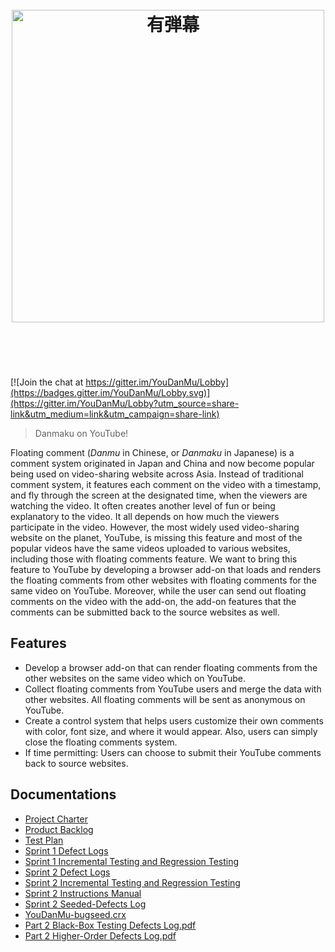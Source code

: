 <h1 align="center">
    <br>
    <img width="500" src="https://cdn.rawgit.com/YouDanMu/YouDanMu/media/logo/logo.svg" alt="有弾幕">
    <br>
    <br>
    <br>
</h1>

[![Join the chat at https://gitter.im/YouDanMu/Lobby](https://badges.gitter.im/YouDanMu/Lobby.svg)](https://gitter.im/YouDanMu/Lobby?utm_source=share-link&utm_medium=link&utm_campaign=share-link)

> Danmaku on YouTube!

Floating comment (_Danmu_ in Chinese, or _Danmaku_ in Japanese) is a comment system originated in Japan and China and now become popular being used on video-sharing website across Asia. Instead of traditional comment system, it features each comment on the video with a timestamp, and fly through the screen at the designated time, when the viewers are watching the video. It often creates another level of fun or being explanatory to the video. It all depends on how much the viewers participate in the video. However, the most widely used video-sharing website on the planet, YouTube, is missing this feature and most of the popular videos have the same videos uploaded to various websites, including those with floating comments feature. We want to bring this feature to YouTube by developing a browser add-on that loads and renders the floating comments from other websites with floating comments for the same video on YouTube. Moreover, while the user can send out floating comments on the video with the add-on, the add-on features that the comments can be submitted back to the source websites as well.

## Features

* Develop a browser add-on that can render floating comments from the other websites on the same video which on YouTube.
* Collect floating comments from YouTube users and merge the data with other websites. All floating comments will be sent as anonymous on YouTube.
* Create a control system that helps users customize their own comments with color, font size, and where it would appear. Also, users can simply close the floating comments system.
* If time permitting: Users can choose to submit their YouTube comments back to source websites.


## Documentations
* [Project Charter](https://cdn.rawgit.com/YouDanMu/YouDanMu/documents/Project%20Charter.docx)
* [Product Backlog](https://cdn.rawgit.com/YouDanMu/YouDanMu/documents/Product%20Backlog.pdf)
* [Test Plan](https://cdn.rawgit.com/YouDanMu/YouDanMu/documents/Test%20Plan.pdf)
* [Sprint 1 Defect Logs](https://cdn.rawgit.com/YouDanMu/YouDanMu/documents/Sprint%201%20Defect%20Logs.pdf)
* [Sprint 1 Incremental Testing and Regression Testing](https://cdn.rawgit.com/YouDanMu/YouDanMu/documents/Sprint%201%20Incremental%20Regression%20Testing.pdf)
* [Sprint 2 Defect Logs](https://cdn.rawgit.com/YouDanMu/YouDanMu/documents/Sprint%202%20Defect%20Logs.pdf)
* [Sprint 2 Incremental Testing and Regression Testing](https://cdn.rawgit.com/YouDanMu/YouDanMu/documents/Sprint%202%20Incremental%20Regression%20Testing.pdf)
* [Sprint 2 Instructions Manual](https://cdn.rawgit.com/YouDanMu/YouDanMu/documents/Sprint%202%20Instructions%20Manual.pdf)
* [Sprint 2 Seeded-Defects Log](https://cdn.rawgit.com/YouDanMu/YouDanMu/documents/Sprint%202%20Seeded-Defects%20Log.pdf)
* [YouDanMu-bugseed.crx](https://cdn.rawgit.com/YouDanMu/YouDanMu/documents/YouDanMu-bugseed.crx)
* [Part 2 Black-Box Testing Defects Log.pdf](https://cdn.rawgit.com/YouDanMu/YouDanMu/documents/Part%202%20Black-Box%20Testing%20Defects%20Log.pdf)
* [Part 2 Higher-Order Defects Log.pdf](https://cdn.rawgit.com/YouDanMu/YouDanMu/documents/Part%202%20Higher-Order%20Defects%20Log.pdf)
